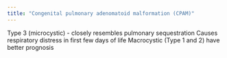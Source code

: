 ```yaml
---
title: "Congenital pulmonary adenomatoid malformation (CPAM)"
---
```

Type 3 (microcystic) - closely resembles pulmonary sequestration
Causes respiratory distress in first few days of life
Macrocystic (Type 1 and 2) have better prognosis

